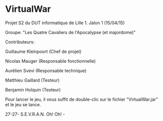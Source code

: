 # VirtualWar
Projet S2 du DUT informatique de Lille 1.
Jalon 1 (15/04/15)

Groupe: "Les Quatre Cavaliers de l'Apocalypse (et majordome)"

Contributeurs: 

Guillaume Kleinpoort (Chef de projet)

Nicolas Mauger (Responsable  fonctionnelle)

Aurélien Svevi (Responsable technique)

Matthieu Gaillard (Testeur)


Benjamin Holquin (Testeur)


Pour lancer le jeu, il vous suffit de double-clic sur le fichier "VirtualWar.jar" et le jeu se lance.

27-27- S.E.V.R.A.N. Oh! Oh! -

